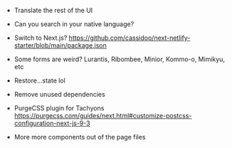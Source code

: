 - Translate the rest of the UI
- Can you search in your native language?
- Switch to Next.js? https://github.com/cassidoo/next-netlify-starter/blob/main/package.json
- Some forms are weird? Lurantis, Ribombee, Minior, Kommo-o, Mimikyu, etc

- Restore...state lol
- Remove unused dependencies
- PurgeCSS plugin for Tachyons https://purgecss.com/guides/next.html#customize-postcss-configuration-next-js-9-3
- More more components out of the page files
